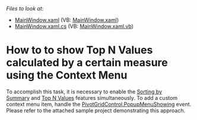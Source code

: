 <!-- default file list -->
*Files to look at*:

* [MainWindow.xaml](./CS/WpfApplication31/MainWindow.xaml) (VB: [MainWindow.xaml](./VB/WpfApplication31/MainWindow.xaml))
* [MainWindow.xaml.cs](./CS/WpfApplication31/MainWindow.xaml.cs) (VB: [MainWindow.xaml.vb](./VB/WpfApplication31/MainWindow.xaml.vb))
<!-- default file list end -->
# How to to show Top N Values calculated by a certain measure using the Context Menu


To accomplish this task, it is necessary to enable the <a href="https://documentation.devexpress.com/WPF/CustomDocument8072.aspx">Sorting by Summary</a> and <a href="https://documentation.devexpress.com/WPF/CustomDocument8063.aspx">Top N Values</a> features simultaneously. To add a custom context menu item, handle the <a href="https://documentation.devexpress.com/#WPF/DevExpressXpfPivotGridPivotGridControl_PopupMenuShowingtopic">PivotGridControl.PopupMenuShowing</a> event. Please refer to the attached sample project demonstrating this approach. 

<br/>


